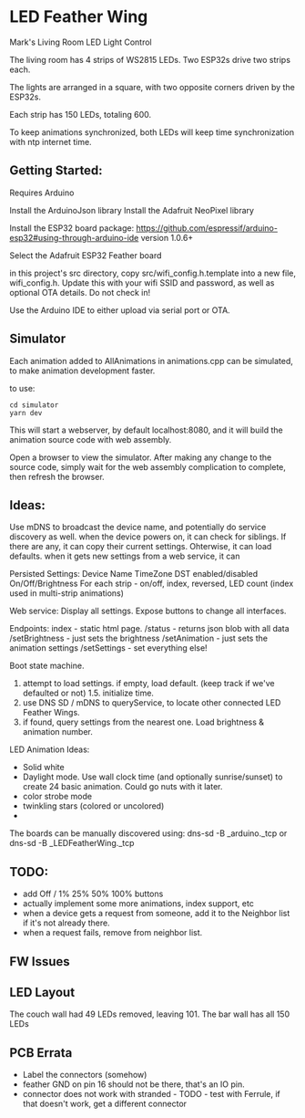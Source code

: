 # LED Feather Wing

Mark's Living Room LED Light Control

The living room has 4 strips of WS2815 LEDs. Two ESP32s drive two strips each.

The lights are arranged in a square, with two opposite corners driven by the ESP32s.

Each strip has 150 LEDs, totaling 600.

To keep animations synchronized, both LEDs will keep time synchronization with ntp internet time.

## Getting Started:

Requires Arduino

Install the ArduinoJson library
Install the Adafruit NeoPixel library

Install the ESP32 board package:
https://github.com/espressif/arduino-esp32#using-through-arduino-ide
version 1.0.6+

Select the Adafruit ESP32 Feather board

in this project's src directory, copy src/wifi_config.h.template into a new file, wifi_config.h. Update this with your wifi SSID and password, as well as optional OTA details. Do not check in!

Use the Arduino IDE to either upload via serial port or OTA.

## Simulator

Each animation added to AllAnimations in animations.cpp can be simulated, to make animation development faster.

to use:

```
cd simulator
yarn dev
```

This will start a webserver, by default localhost:8080, and it will build the animation source code with web assembly.

Open a browser to view the simulator. After making any change to the source code, simply wait for the web assembly complication to complete, then refresh the browser.

## Ideas:

Use mDNS to broadcast the device name, and potentially do service discovery as well.
when the device powers on, it can check for siblings. If there are any, it can copy their current settings. Ohterwise, it can load defaults.
when it gets new settings from a web service, it can

Persisted Settings:
Device Name
TimeZone
DST enabled/disabled
On/Off/Brightness
For each strip - on/off, index, reversed, LED count (index used in multi-strip animations)

Web service:
Display all settings.
Expose buttons to change all interfaces.

Endpoints:
index - static html page.
/status - returns json blob with all data
/setBrightness - just sets the brightness
/setAnimation - just sets the animation settings
/setSettings - set everything else!

Boot state machine.

1. attempt to load settings. if empty, load default. (keep track if we've defaulted or not)
   1.5. initialize time.
2. use DNS SD / mDNS to queryService, to locate other connected LED Feather Wings.
3. if found, query settings from the nearest one. Load brightness & animation number.

LED Animation Ideas:

- Solid white
- Daylight mode. Use wall clock time (and optionally sunrise/sunset) to create 24 basic animation. Could go nuts with it later.
- color strobe mode
- twinkling stars (colored or uncolored)
-

The boards can be manually discovered using:
dns-sd -B \_arduino.\_tcp
or
dns-sd -B \_LEDFeatherWing.\_tcp

## TODO:

- add Off / 1% 25% 50% 100% buttons
- actually implement some more animations, index support, etc
- when a device gets a request from someone, add it to the Neighbor list if it's not already there.
- when a request fails, remove from neighbor list.

## FW Issues

## LED Layout

The couch wall had 49 LEDs removed, leaving 101.
The bar wall has all 150 LEDs

## PCB Errata

- Label the connectors (somehow)
- feather GND on pin 16 should not be there, that's an IO pin.
- connector does not work with stranded - TODO - test with Ferrule, if that doesn't work, get a different connector
